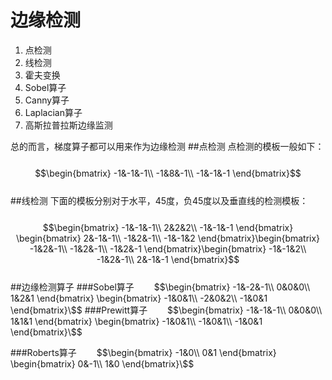 # 边缘检测

1. 点检测
2. 线检测
3. 霍夫变换
3. Sobel算子
4. Canny算子
5. Laplacian算子
6. 高斯拉普拉斯边缘监测  


总的而言，梯度算子都可以用来作为边缘检测
##点检测
点检测的模板一般如下：  
&emsp;&emsp;$$\begin{bmatrix}
-1&-1&-1\\ 
-1&8&-1\\ 
-1&-1&-1
\end{bmatrix}$$  
##线检测
下面的模板分别对于水平，45度，负45度以及垂直线的检测模板：  
&emsp;&emsp;$$\begin{bmatrix}
-1&-1&-1\\ 
2&2&2\\ 
-1&-1&-1
\end{bmatrix}
\begin{bmatrix}
2&-1&-1\\ 
-1&2&-1\\ 
-1&-1&2
\end{bmatrix}\begin{bmatrix}
-1&2&-1\\ 
-1&2&-1\\ 
-1&2&-1
\end{bmatrix}\begin{bmatrix}
-1&-1&2\\ 
-1&2&-1\\ 
2&-1&-1
\end{bmatrix}$$    
##边缘检测算子
###Sobel算子
&emsp;&emsp;$$\begin{bmatrix}
-1&-2&-1\\ 
0&0&0\\ 
1&2&1
\end{bmatrix}
\begin{bmatrix}
-1&0&1\\ 
-2&0&2\\ 
-1&0&1
\end{bmatrix}\$$
###Prewitt算子
&emsp;&emsp;$$\begin{bmatrix}
-1&-1&-1\\ 
0&0&0\\ 
1&1&1
\end{bmatrix}
\begin{bmatrix}
-1&0&1\\ 
-1&0&1\\ 
-1&0&1
\end{bmatrix}\$$

###Roberts算子
&emsp;&emsp;$$\begin{bmatrix}
-1&0\\ 
0&1
\end{bmatrix}
\begin{bmatrix}
0&-1\\ 
1&0
\end{bmatrix}\$$













